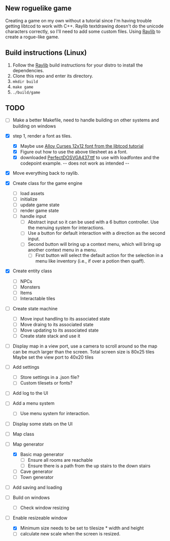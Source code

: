 ## New roguelike game
Creating a game on my own without a tutorial since I'm having trouble getting libtcod to work with C++.
Raylib textdrawing doesn't do the unicode characters correctly, so I'll need to add some custom files. 
Using [Raylib](https://github.com/raysan5/raylib) to create a rogue-like game.

## Build instructions (Linux)
01. Follow the [Raylib](https://github.com/raysan5/raylib) build instructions for your distro to install the dependencies.
02. Clone this repo and enter its directory.
03. ```mkdir build```
04. ```make game```
05. ```./build/game```

## TODO
- [ ] Make a better Makefile, need to handle building on other systems and building on windows

- [X] step 1, render a font as tiles.
    - [X] Maybe use [Alloy Curses 12x12 font from the libtcod tutorial](https://raw.githubusercontent.com/HexDecimal/python-tcod-tutorial-2023/6b69bf9b5531963a0e5f09f9d8fe72a4001d4881/data/Alloy_curses_12x12.png)
    - [X] Figure out how to use the above tilesheet as a font.
    - [X] downloaded [PerfectDOSVGA437.ttf](https://cp437.github.io/) to use with loadfontex and the codepoint example. -- does not work as intended --
- [X] Move everything back to raylib.
- [X] Create class for the game engine
    - [ ] load assets
    - [ ] initialize
    - [ ] update game state
    - [ ] render game state
    - [ ] handle input
        - [ ] Abstract input so it can be used with a 6 button controller. Use the menuing system for interactions.
        - [ ] Use a button for default interaction with a direction as the second input.
        - [ ] Second button will bring up a context menu, which will bring up another context menu in a menu.
            - [ ] First button will select the default action for the selection in a menu like inventory (i.e., if over a potion then quaff).
- [X] Create entity class
    - [ ] NPCs
    - [ ] Monsters
    - [ ] Items
    - [ ] Interactable tiles
- [ ] Create state machine
    - [ ] Move input handling to its associated state
    - [ ] Move draing to its associated state
    - [ ] Move updating to its associated state
    - [ ] Create state stack and use it
- [ ] Display map in a view port, use a camera to scroll around so the map can be much larger than the screen.
    Total screen size is 80x25 tiles
    Maybe set the view port to 40x20 tiles
- [ ] Add settings
    - [ ] Store settings in a .json file?
    - [ ] Custom tilesets or fonts?
- [ ] Add log to the UI
- [ ] Add a menu system
    - [ ] Use menu system for interaction.
- [ ] Display some stats on the UI
- [ ] Map class
- [ ] Map generator
    - [X] Basic map generator
        - [ ] Ensure all rooms are reachable
        - [ ] Ensure there is a path from the up stairs to the down stairs
    - [ ] Cave generator
    - [ ] Town generator
- [ ] Add saving and loading
- [ ] Build on windows
    - [ ] Check window resizing
- [ ] Enable resizeable window
    - [X] Minimum size needs to be set to tilesize * width and height
    - [ ] calculate new scale when the screen is resized.